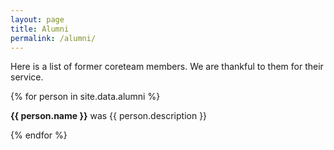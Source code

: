 ```yaml
---
layout: page
title: Alumni
permalink: /alumni/
---
```

Here is a list of former coreteam members. We are thankful to them for their service.

{% for person in site.data.alumni %}
<p>
    <strong>{{ person.name }}</strong> was {{ person.description }}
</p>
{% endfor %}
